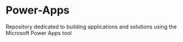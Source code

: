 # Power-Apps
Repository dedicated to building applications and solutions using the Microsoft Power Apps tool
